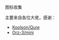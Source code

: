 图标收集

主要来自各位大佬，感谢：

*  [Koolson/Qure](https://github.com/Koolson/Qure) 
*  [Orz-3/mini](https://github.com/Orz-3/mini) 
